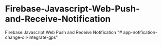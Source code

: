 # Firebase-Javascript-Web-Push-and-Receive-Notification
Firebase Javascript Web Push and Receive Notification
"# app-notification-change-oil-integrate-gps" 
